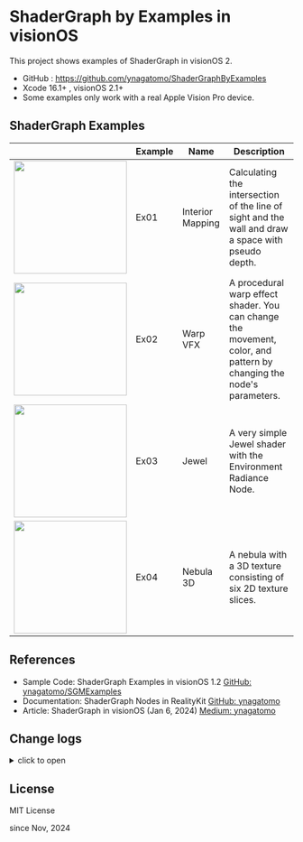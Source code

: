 # ShaderGraph by Examples in visionOS

This project shows examples of ShaderGraph in visionOS 2.

- GitHub : https://github.com/ynagatomo/ShaderGraphByExamples
- Xcode 16.1+ , visionOS 2.1+
- Some examples only work with a real Apple Vision Pro device.

## ShaderGraph Examples

| | Example | Name | Description |
| --- | --- | --- | --- |
| <img src="img/ex01.heic" width=200> | Ex01 | Interior Mapping  | Calculating the intersection of the line of sight and the wall and draw a space with pseudo depth. |
| <img src="img/ex02.heic" width=200> | Ex02 | Warp VFX  | A procedural warp effect shader. You can change the movement, color, and pattern by changing the node's parameters. |
| <img src="img/ex03.heic" width=200> | Ex03 | Jewel  | A very simple Jewel shader with the Environment Radiance Node. |
| <img src="img/ex04.heic" width=200> | Ex04 | Nebula 3D  | A nebula with a 3D texture consisting of six 2D texture slices. |

## References

- Sample Code: ShaderGraph Examples in visionOS 1.2 [GitHub: ynagatomo/SGMExamples](https://github.com/ynagatomo/SGMExamples)
- Documentation: ShaderGraph Nodes in RealityKit [GitHub: ynagatomo](https://github.com/ynagatomo/evolution-Metal-ARKit-RealityKit-sheet#shadergraph-nodes-in-realitykit)
- Article: ShaderGraph in visionOS (Jan 6, 2024) [Medium: ynagatomo](https://levelup.gitconnected.com/shadergraph-in-visionos-45598e49626c)

## Change logs

<details>
<summary>click to open</summary>

1. [Nov 3, 2024] Added the Ex01, "Interior Mapping Shader"
1. [Nov 17, 2024] Added the Ex04, "Nebura with a 3D texture"

</details>

## License

MIT License

since Nov, 2024

